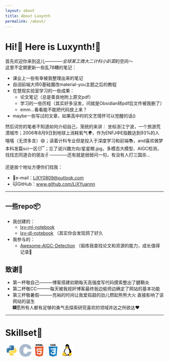 ```yaml
---
layout: about
title: About Luxynth
permalink: /about/
---
```

# Hi!👋 Here is Luxynth!🎉

首先欢迎你来到这儿————*全球某工商大二计科小趴菜*的空间～   
这里不定期更新一些乱78糟的笔记：
- 课业上一些有幸被我整理出来的笔记
- 自诩前端大师0基础魔改material-you主题之后的教程
- 在慧观实验室学习的一些成果：
    - 论文笔记（总是善良地附上原文pdf）
    - 学习的一些历程（其实好多没发，问就是Obsidian转pdf后文件被我删了）
    - emm…看看能不能把代码放上来？
- maybe一些写过的文章，如果高中时的文艺情怀可以觉醒的话()
   
然后词穷的笔者不知道如何介绍自己，笼统的来讲：
坐标浙江宁波，一个旅游荒漠城市；2006年8月9日到地球上消耗氧气🌍，作为ENFJ中E指数达到93%的人嘻嘻（无须多言）😄；读着计科专业但是投入于深度学习和前端📚，and喜欢做梦本科发篇sci一区😴；忘了说兴趣方向/星星眼.jpg，多模态大模型、AIGC检测，找找志同道合的朋友✌️
————还有就是弱弱问一句，有没有人打三国杀…

还是放个地址方便你们找我：
- 📮e-mail：LiXY0809@outlook.com
- 🐱GitHub：www.github.com/LiXYuannn

---

## 一些repo📦
- 我创建的：
    - [lxy-ml-notebook](https://github.com/LiXYuannn/lxy-ml-notebook)
    - [lxy-dl-notebook](https://github.com/LiXYuannn/lxy-dl-notebook)
（其实你会发现鸽了好久
- 我参与的：
    - [Awesome-AIGC-Detection](https://github.com/MuskAI/Awesome-AIGC-Detection)
（锻炼我查找论文和资源的能力，成长值得记录📝

## 致谢🎉
- 第一杯敬自己———博客搭建初期每天高强度写代码摸索整出了腱鞘炎
- 第二杯敬CC———每天被我视奸博客最终我边偷师边确定了网站的基本功能    
- 第三杯敬暑假———充裕的时间让我爱捣鼓的劲儿燃起熊熊大火 直接影响了该网站的诞生    
🎆愿所有人都有足够的勇气去探索研究喜欢的领域并达之所欲达❤️

---

# Skillset🔧
<img src="/assets/icons/python.svg" alt="python" width="40" height="40"/>
<img src="/assets/icons/c.svg" alt="c" width="40" height="40"/> 
<img src="/assets/icons/html5.svg" alt="html5" width="40" height="40"/>
<img src="/assets/icons/css3.svg" alt="css3" width="40" height="40"/>
<img src="/assets/icons/linux.svg" alt="linux" width="40" height="40"/>

